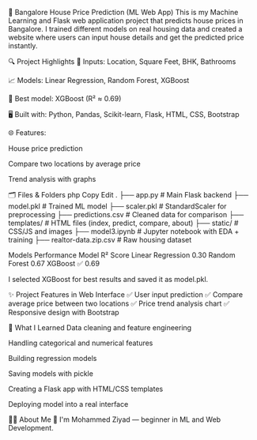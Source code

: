 🏡 Bangalore House Price Prediction (ML Web App)
This is my Machine Learning and Flask web application project that predicts house prices in Bangalore. I trained different models on real housing data and created a website where users can input house details and get the predicted price instantly.

🔍 Project Highlights
🔢 Inputs: Location, Square Feet, BHK, Bathrooms

📈 Models: Linear Regression, Random Forest, XGBoost

🧠 Best model: XGBoost (R² ≈ 0.69)

🖥️ Built with: Python, Pandas, Scikit-learn, Flask, HTML, CSS, Bootstrap

🌐 Features:

House price prediction

Compare two locations by average price

Trend analysis with graphs

🗂️ Files & Folders
php
Copy
Edit
.
├── app.py                # Main Flask backend
├── model.pkl             # Trained ML model
├── scaler.pkl            # StandardScaler for preprocessing
├── predictions.csv       # Cleaned data for comparison
├── templates/            # HTML files (index, predict, compare, about)
├── static/               # CSS/JS and images
├── model3.ipynb          # Jupyter notebook with EDA + training
├── realtor-data.zip.csv  # Raw housing dataset




Models Performance
Model	R² Score
Linear Regression	0.30
Random Forest	0.67
XGBoost ✅	0.69

I selected XGBoost for best results and saved it as model.pkl.

✨ Project Features in Web Interface
✅ User input prediction
✅ Compare average price between two locations
✅ Price trend analysis chart
✅ Responsive design with Bootstrap

📌 What I Learned
Data cleaning and feature engineering

Handling categorical and numerical features

Building regression models

Saving models with pickle

Creating a Flask app with HTML/CSS templates

Deploying model into a real interface

🙋‍♂️ About Me
👋 I'm Mohammed Ziyad — beginner in ML and Web Development.
